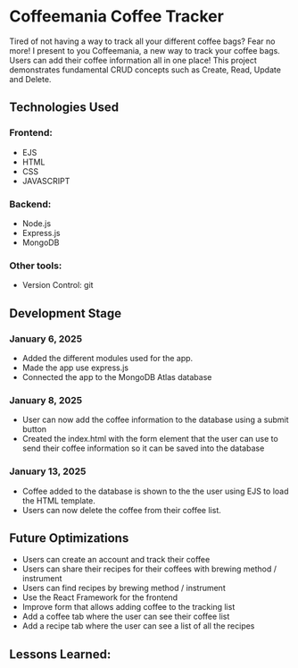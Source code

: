 # Coffeemania Coffee Tracker 

Tired of not having a way to track all your different coffee bags? Fear no more! 
I present to you Coffeemania, a new way to track your coffee bags. Users can add their coffee information all in one place! This project demonstrates fundamental CRUD concepts such as Create, Read, Update and Delete. 




## Technologies Used

### Frontend: 

* EJS
* HTML
* CSS
* JAVASCRIPT

### Backend: 

* Node.js
* Express.js
* MongoDB

### Other tools:

* Version Control: git

## Development Stage

### January 6, 2025
* Added the different modules used for the app. 
* Made the app use express.js
* Connected the app to the MongoDB Atlas database

### January 8, 2025
* User can now add the coffee information to the database using a submit button
* Created the index.html with the form element that the user can use to send their coffee information so it can be saved into the database

### January 13, 2025
* Coffee added to the database is shown to the the user using EJS to load the HTML template. 
* Users can now delete the coffee from their coffee list.


## Future Optimizations
* Users can create an account and track their coffee 
* Users can share their recipes for their coffees with brewing method / instrument
* Users can find recipes by brewing method / instrument
* Use the React Framework for the frontend
* Improve form that allows adding coffee to the tracking list
* Add a coffee tab where the user can see their coffee list 
* Add a recipe tab where the user can see a list of all the recipes


## Lessons Learned:


